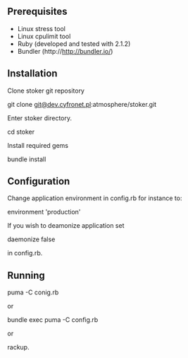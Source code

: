 ## Prerequisites

* Linux stress tool
* Linux cpulimit tool
* Ruby (developed and tested with 2.1.2)
* Bundler (http://http://bundler.io/)

## Installation
Clone stoker git repository

git clone git@dev.cyfronet.pl:atmosphere/stoker.git

Enter stoker directory.

cd stoker

Install required gems

bundle install

## Configuration

Change application environment in config.rb for instance to:

environment 'production'

If you wish to deamonize application set

daemonize false

in config.rb.


## Running

puma -C conig.rb

or

bundle exec puma -C config.rb

or

rackup.
